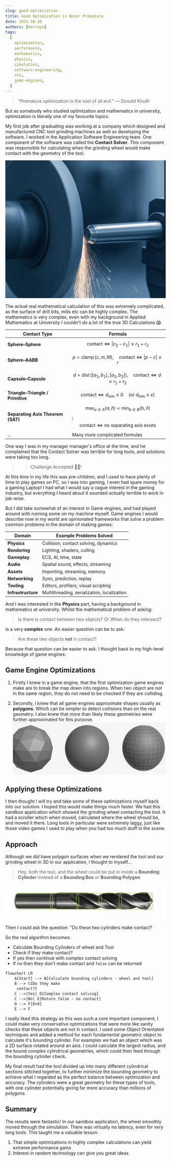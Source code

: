 ```yaml
---
slug: good-optimization
title: Good Optimization is Never Premature
date: 2025-10-30
authors: [derrops]
tags:
  [
    optimization,
    performance,
    mathematics,
    physics,
    simulation,
    software-engineering,
    cnc,
    game-engines,
  ]
---
```


> “Premature optimization is the root of all evil.”
> — <cite>Donald Knuth</cite>

But as somebody who studied optimization and mathematics in university, optimization is literally one of my favourite topics.

My first job after graduating was working at a company which designed and manufactured CNC tool grinding machines as well as developing the software. I worked in the Application Software Engineering team. One component of the software was called the **Contact Solver**. This component was responsible for calculating when the grinding wheel would make contact with the geometry of the tool.

![tool.png](./tool.png)

The actual real mathematical calculation of this was extremely complicated, as the surface of drill bits, mills etc can be highly complex. The mathematics is very complex, even with my background in Applied Mathematics at University I couldn't do a lot of the true 3D Calculations 😱

| **Contact Type**                  | **Formula**                                                                                                                                         |
| --------------------------------- | --------------------------------------------------------------------------------------------------------------------------------------------------- |
| **Sphere–Sphere**                 | $$\text{contact} \iff \|c_2 - c_1\| \le r_1 + r_2$$                                                                                                 |
| **Sphere–AABB**                   | $$p = \operatorname{clamp}(c, m, M), \quad \text{contact} \iff \|p - c\| \le r$$                                                                    |
| **Capsule–Capsule**               | $$d = \operatorname{dist}([a_1, b_1], [a_2, b_2]), \quad \text{contact} \iff d \le r_1 + r_2$$                                                      |
| **Triangle–Triangle / Primitive** | $$\text{contact} \iff d_{\min} \le 0 \quad (\text{or } d_{\min} \le \varepsilon)$$                                                                  |
| **Separating Axis Theorem (SAT)** | $$\max_{a \in A} \langle a, \hat{n} \rangle < \min_{b \in B} \langle b, \hat{n} \rangle$$; $$\text{contact} \iff \text{no separating axis exists}$$ |
| ...                               | Many more complicated formulas                                                                                                                      |

One way I was in my manager manager's office at the time, and he complained that the Contact Solver was terrible for long tools, and solutions were taking too long.

> > Challenge Accepted 🦸‍♂️!

At this time in my life this was pre-children, and I used to have plenty of time to play games on PC, so I was into gaming, I even had spare money for a gaming Laptop! I had what I would say a vague interest in the gaming industry, but everything I heard about it sounded actually terrible to work in job-wise.

But I did take somewhat of an interest in Game engines, and had played around with running some on my machine myself. Game engines I would describe now in my world are opinionated frameworks that solve a problem common problems in the domain of making games:

| Domain             | Example Problems Solved                     |
| ------------------ | ------------------------------------------- |
| **Physics**        | Collision, contact solving, dynamics        |
| **Rendering**      | Lighting, shaders, culling                  |
| **Gameplay**       | ECS, AI, time, state                        |
| **Audio**          | Spatial sound, effects, streaming           |
| **Assets**         | Importing, streaming, memory                |
| **Networking**     | Sync, prediction, replay                    |
| **Tooling**        | Editors, profilers, visual scripting        |
| **Infrastructure** | Multithreading, serialization, localization |

And I was interested in the **Physics** part, having a background in mathematics at university. Whilst the mathematical problem of asking:

> Is there is contact between two objects? Or When do they intersect?

Is a very **complex** one. An easier question can be to ask:

> Are these two objects **not** in contact?

Because that question can be easier to ask. I thought back to my high-level knowledge of game engines:

## Game Engine Optimizations

1. Firstly I knew in a game engine, that the first optimization game engines make are to break the map down into regions. When two object are not in the same region, they do not need to be checked if they are colliding.

2. Secondly, I knew that all game engines approximate shapes usually as **polygons**. Which can be simpler to detect collisions than on the real geometry. I also knew that more than likely these geometries were further approximated for this purpose.
   ![polygons.png](./polygons.png)

## Applying these Optimizations

I then thought I will try and take some of these optimizations myself back into our solution. I hoped this would make things much faster. We had this sandbox application which showed the grinding wheel contacting the tool. It had a scroller which when moved, calculated where the wheel should be, and moved it there. Long tools in particular were extremely laggy, just like those video games I used to play when you had too much stuff in the scene.

## Approach

Although we did have polygon surfaces when we rendered the tool and our grinding wheel in 3D in our application, I thought to myself...

> Hey, both the tool, and the wheel could be put in inside a **Bounding Cylinder** instead of a **Bounding Box** or **Bounding Polygon**

![bounded-tool](./bounded-tool.png)

Then I could ask the question: "Do these two cylinders make contact?

So the real algorithm becomes:

- Calculate Bounding Cylinders of wheel and Tool
- Check if they make contact?
- If yes then continue with complex contact solving
- If no then they don't make contact and `false` can be returned

```mermaid
flowchart LR
    A[Start] --> B[Calculate bounding cylinders - wheel and tool]
    B --> C{Do they make
     contact?}
    C -->|Yes| D[Complex contact solving]
    C -->|No| E[Return false - no contact]
    D --> F[End]
    E --> F
```

I really liked this strategy as this was such a core important component, I could make very conservative optimizations that were more like sanity checks that these objects are not in contact. I used some Object Orientated techniques and added a method for each fundamental geometric object to calculate it's bounding cylinder. For examples we had an object which was a 2D surface rotated around an axis. I could calculate the largest radius, and the bound complex cylindrical geometries, which could then feed through the bounding cylinder check.

My final result had the tool divided up into many different cylindrical sections stitched together, to further minimize the bounding geometry to achieve what I regarded as the perfect balance between optimization and accuracy. The cylinders were a great geometry for these types of tools, with one cylinder potentially giving far more accuracy than millions of polygons.

## Summary

The results were fantastic! In our sandbox application, the wheel smoothly moved through the simulation. There was virtually no latency, even for very long tools. This taught me a valuable lesson.

1. That simple optimizations in highly complex calculations can yield extreme performance gains
2. Interest in random technology can give you great ideas
